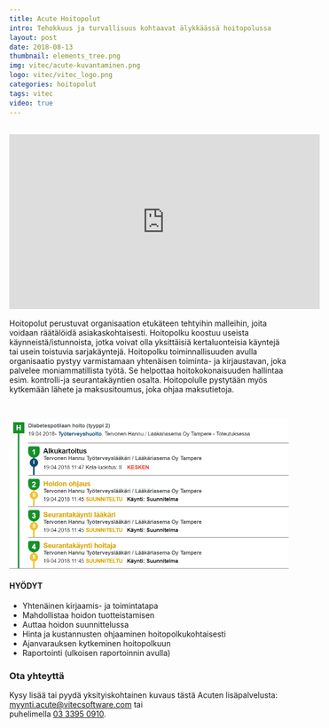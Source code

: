 ```yaml
---
title: Acute Hoitopolut
intro: Tehokkuus ja turvallisuus kohtaavat älykkäässä hoitopolussa
layout: post
date: 2018-08-13
thumbnail: elements_tree.png
img: vitec/acute-kuvantaminen.png
logo: vitec/vitec_logo.png
categories: hoitopolut
tags: vitec
video: true
---
```


<br/>

<iframe width="560" height="315" src="https://www.youtube.com/embed/oUxrGjOpOCI" frameborder="0" allow="autoplay; encrypted-media" allowfullscreen></iframe>

<br/>

Hoitopolut perustuvat organisaation etukäteen tehtyihin malleihin, joita voidaan räätälöidä asiakaskohtaisesti. 
Hoitopolku koostuu useista käynneistä/istunnoista, jotka voivat olla yksittäisiä kertaluonteisia käyntejä tai usein toistuvia sarjakäyntejä. 
Hoitopolku toiminnallisuuden avulla organisaatio pystyy varmistamaan yhtenäisen toiminta- ja kirjaustavan, joka palvelee moniammatillista työtä.
Se helpottaa hoitokokonaisuuden hallintaa esim. kontrolli-ja seurantakäyntien osalta. Hoitopolulle pystytään myös kytkemään lähete ja maksusitoumus, joka ohjaa maksutietoja. 

<br/>

![Hoitopolku](/portfolio/vitec/acute_hoitopolku.png)

#### HYÖDYT

- Yhtenäinen kirjaamis- ja toimintatapa
- Mahdollistaa hoidon tuotteistamisen
- Auttaa hoidon suunnittelussa
- Hinta ja kustannusten ohjaaminen hoitopolkukohtaisesti
- Ajanvarauksen kytkeminen hoitopolkuun
- Raportointi (ulkoisen raportoinnin avulla)


### Ota yhteyttä

Kysy lisää tai pyydä yksityiskohtainen kuvaus tästä Acuten lisäpalvelusta: 
[myynti.acute@vitecsoftware.com](mailto://myynti.acute@vitecsoftware.com) tai  
puhelimella [03 3395 0910](tel://+358333950910).
